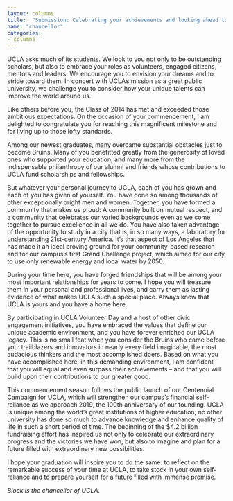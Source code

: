 ```yaml
---
layout: columns
title:  "Submission: Celebrating your achievements and looking ahead to greater success"
name: "chancellor"
categories:
- columns
---
```


UCLA asks much of its students. We look to you not only to be outstanding scholars, but also to embrace your roles as volunteers, engaged citizens, mentors and leaders. We encourage you to envision your dreams and to stride toward them. In concert with UCLA’s mission as a great public university, we challenge you to consider how your unique talents can improve the world around us.

Like others before you, the Class of 2014 has met and exceeded those ambitious expectations. On the occasion of your commencement, I am delighted to congratulate you for reaching this magnificent milestone and for living up to those lofty standards.

Among our newest graduates, many overcame substantial obstacles just to become Bruins. Many of you benefitted greatly from the generosity of loved ones who supported your education; and many more from the indispensable philanthropy of our alumni and friends whose contributions to UCLA fund scholarships and fellowships.

But whatever your personal journey to UCLA, each of you has grown and each of you has given of yourself. You have done so among thousands of other exceptionally bright men and women. Together, you have formed a community that makes us proud: A community built on mutual respect, and a community that celebrates our varied backgrounds even as we come together to pursue excellence in all we do. You have also taken advantage of the opportunity to study in a city that is, in so many ways, a laboratory for understanding 21st-century America. It’s that aspect of Los Angeles that has made it an ideal proving ground for your community-based research and for our campus’s first Grand Challenge project, which aimed for our city to use only renewable energy and local water by 2050.

During your time here, you have forged friendships that will be among your most important relationships for years to come. I hope you will treasure them in your personal and professional lives, and carry them as lasting evidence of what makes UCLA such a special place. Always know that UCLA is yours and you have a home here.

By participating in UCLA Volunteer Day and a host of other civic engagement initiatives, you have embraced the values that define our unique academic environment, and you have forever enriched our UCLA legacy. This is no small feat when you consider the Bruins who came before you: trailblazers and innovators in nearly every field imaginable, the most audacious thinkers and the most accomplished doers. Based on what you have accomplished here, in this demanding environment, I am confident that you will equal and even surpass their achievements – and that you will build upon their contributions to our greater good.

This commencement season follows the public launch of our Centennial Campaign for UCLA, which will strengthen our campus’s financial self-reliance as we approach 2019, the 100th anniversary of our founding. UCLA is unique among the world’s great institutions of higher education; no other university has done so much to advance knowledge and enhance quality of life in such a short period of time. The beginning of the $4.2 billion fundraising effort has inspired us not only to celebrate our extraordinary progress and the victories we have won, but also to imagine and plan for a future filled with extraordinary new possibilities.

I hope your graduation will inspire you to do the same: to reflect on the remarkable success of your time at UCLA, to take stock in your own self-reliance and to prepare yourself for a future filled with immense promise.

*Block is the chancellor of UCLA.*
